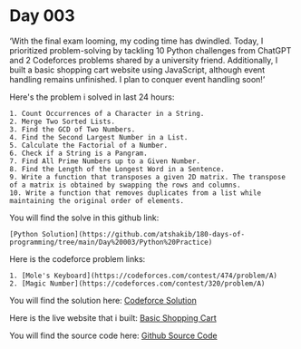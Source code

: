 # Day 003

‘With the final exam looming, my coding time has dwindled. Today, I prioritized problem-solving by tackling 10 Python challenges from ChatGPT and 2 Codeforces problems shared by a university friend. Additionally, I built a basic shopping cart website using JavaScript, although event handling remains unfinished. I plan to conquer event handling soon!’

Here's the problem i solved in last 24 hours:

    1. Count Occurrences of a Character in a String.
    2. Merge Two Sorted Lists.
    3. Find the GCD of Two Numbers.
    4. Find the Second Largest Number in a List.
    5. Calculate the Factorial of a Number.
    6. Check if a String is a Pangram.
    7. Find All Prime Numbers up to a Given Number.
    8. Find the Length of the Longest Word in a Sentence.
    9. Write a function that transposes a given 2D matrix. The transpose of a matrix is obtained by swapping the rows and columns.
    10. Write a function that removes duplicates from a list while maintaining the original order of elements.

You will find the solve in this github link:

    [Python Solution](https://github.com/atshakib/180-days-of-programming/tree/main/Day%20003/Python%20Practice)

Here is the codeforce problem links:

    1. [Mole's Keyboard](https://codeforces.com/contest/474/problem/A)
    2. [Magic Number](https://codeforces.com/contest/320/problem/A)

You will find the solution here:
    [Codeforce Solution](https://github.com/atshakib/180-days-of-programming/tree/main/Day%20003/Codeforce)

Here is the live website that i built:
    [Basic Shopping Cart](https://basic-shopping-cart-ats.netlify.app/)

You will find the source code here:
    [Github Source Code](https://github.com/atshakib/180-days-of-programming/tree/main/Day%20003/Basic%20Shopping%20Cart)
